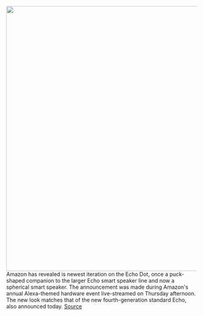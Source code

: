 <img src='https://cdn.vox-cdn.com/thumbor/hneAmrCtcDuJTR0ksC72_n4XEMc=/0x0:1920x1080/1200x800/filters:focal(628x447:934x753)/cdn.vox-cdn.com/uploads/chorus_image/image/67463043/lcimg_faf3e8df_8faf_43ae_85c8_1d7cb61714af.0.jpg' width='700px' /><br/>
Amazon has revealed is newest iteration on the Echo Dot, once a puck-shaped companion to the larger Echo smart speaker line and now a spherical smart speaker. The announcement was made during Amazon's annual Alexa-themed hardware event live-streamed on Thursday afternoon. The new look matches that of the new fourth-generation standard Echo, also announced today.
<a href='https://www.theverge.com/2020/9/24/21452312/amazon-echo-dot-led-redesign-sphere-features-alexa-price-release-date'> Source <a/>